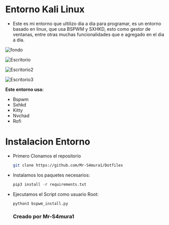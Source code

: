 # Entorno Kali Linux

- Este es mi entorno que ultilizo dia a dia para programar, es un entorno basado en linux, que usa BSPWM y SXHKD, esto como gestor de ventanas, entre otras muchas funcionalidades que e agregado en el dia a dia.

![fondo](https://github.com/Mr-S4mura1/Dotfiles/assets/113269686/f9295f6b-41f0-4b72-b46c-a67dc792c71a)

![Escritorio](https://github.com/Mr-S4mura1/Dotfiles/assets/113269686/20ef05d2-65ec-4e30-8e34-64a9fc47a514)

![Escritorio2](https://github.com/Mr-S4mura1/Dotfiles/assets/113269686/6383c6fd-3d05-4f78-a684-952658347990)

![Escritorio3](https://github.com/Mr-S4mura1/Dotfiles/assets/113269686/a3b65a7f-6f63-4493-96a5-d6a86ffa9b9e)

 **Este entorno usa:**
- Bspwm
- Sxhkd
- Kitty
- Nvchad
- Rofi
  
# Instalacion Entorno
- Primero Clonamos el repositorio
  ```sh
  git clone https://github.com/Mr-S4mura1/Dotfiles
  ```
- Instalamos los paquetes necesarios:
  ```py
  pip3 install -r requirements.txt
  ```
- Ejecutamos el Script como usuario Root:
  ```py
  python3 bspwm_install.py
  ```

  ### Creado por Mr-S4mura1
  



